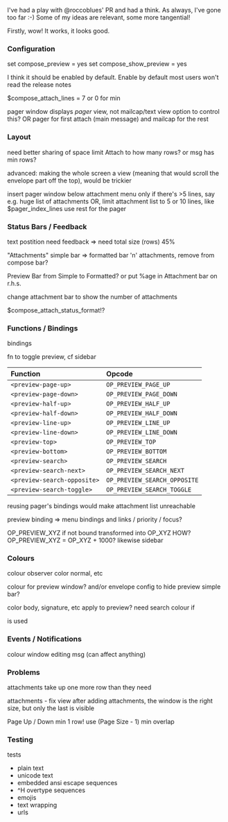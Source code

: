 I've had a play with @roccoblues' PR and had a think.
As always, I've gone too far :-)
Some of my ideas are relevant, some more tangential!

Firstly, wow!
It works, it looks good.

### Configuration

set compose_preview      = yes
set compose_show_preview = yes

I think it should be enabled by default.
Enable by default
    most users won't read the release notes

$compose_attach_lines = 7 or 0 for min

pager window displays *pager* view, not mailcap/text view
	option to control this?
	OR pager for first attach (main message)
	and mailcap for the rest

### Layout

need better sharing of space
    limit Attach to how many rows?
    or msg has min rows?

advanced: 
    making the whole screen a view (meaning that <page-down> would scroll the
    envelope part off the top), would be trickier

insert pager window below attachment menu
	only if there's >5 lines, say
		e.g. huge list of attachments
	OR, limit attachment list to 5 or 10 lines, like $pager_index_lines
		use rest for the pager

### Status Bars / Feedback

text postition need feedback => need total size (rows)
    45%

"Attachments" simple bar => formatted bar
    'n' attachments, remove from compose bar?

Preview Bar from Simple to Formatted?
    or put %age in Attachment bar on r.h.s.

change attachment bar to show the number of attachments

$compose_attach_status_format!?

### Functions / Bindings

bindings

fn to toggle preview, cf sidebar

| Function                    | Opcode                       |
| :-------------------------- | :--------------------------- |
| `<preview-page-up>`         | `OP_PREVIEW_PAGE_UP`         |
| `<preview-page-down>`       | `OP_PREVIEW_PAGE_DOWN`       |
| `<preview-half-up>`         | `OP_PREVIEW_HALF_UP`         |
| `<preview-half-down>`       | `OP_PREVIEW_HALF_DOWN`       |
| `<preview-line-up>`         | `OP_PREVIEW_LINE_UP`         |
| `<preview-line-down>`       | `OP_PREVIEW_LINE_DOWN`       |
| `<preview-top>`             | `OP_PREVIEW_TOP`             |
| `<preview-bottom>`          | `OP_PREVIEW_BOTTOM`          |
| `<preview-search>`          | `OP_PREVIEW_SEARCH`          |
| `<preview-search-next>`     | `OP_PREVIEW_SEARCH_NEXT`     |
| `<preview-search-opposite>` | `OP_PREVIEW_SEARCH_OPPOSITE` |
| `<preview-search-toggle>`   | `OP_PREVIEW_SEARCH_TOGGLE`   |

reusing pager's bindings would make attachment list unreachable

preview binding => menu bindings and links / priority / focus?

OP_PREVIEW_XYZ if not bound transformed into OP_XYZ
    HOW?
    OP_PREVIEW_XYZ = OP_XYZ + 1000?
    likewise sidebar

### Colours

colour observer
    color normal, etc

colour for preview window?
    and/or envelope
    config to hide preview simple bar?

color body, signature, etc
    apply to preview?
    need search colour if <search> is used

### Events / Notifications

colour
window
editing msg (can affect anything)

### Problems

attachments take up one more row than they need

attachments - fix view
    after adding attachments, the window is the right size,
    but only the last is visible

Page Up / Down min 1 row!
    use (Page Size - 1) min overlap

### Testing

tests

- plain text
- unicode text
- embedded ansi escape sequences
- ^H overtype sequences
- emojis
- text wrapping
- urls

